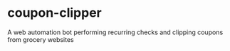 # coupon-clipper
A web automation bot performing recurring checks and clipping coupons from grocery websites
